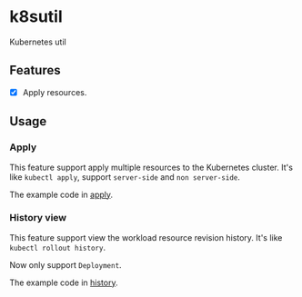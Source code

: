 # k8sutil

Kubernetes util

## Features

- [x] Apply resources.

## Usage

### Apply

This feature support apply multiple resources to the Kubernetes cluster. It's like `kubectl apply`, support `server-side` and `non server-side`.

The example code in [apply](./examples/apply).

### History view

This feature support view the workload resource revision history. It's like `kubectl rollout history`.

Now only support `Deployment`.

The example code in [history](./examples/history).